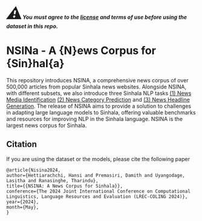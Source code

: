 ***<span style="font-size: 3em;">:warning:</span>You must agree to the [license](https://github.com/Sinhala-NLP/NSINA?tab=License-1-ov-file#readme) and terms of use before using the dataset in this repo.***

# NSINa - A {N}ews Corpus for {Sin}hal{a}
This repository introduces NSINA, a comprehensive news corpus of over 500,000 articles from popular Sinhala news websites. Alongside NSINA, with different subsets, we also introduce three Sinhala NLP tasks [(1) News Media Identification](https://github.com/Sinhala-NLP/Sinhala-News-Media-Identification) [(2) News Category Prediction](https://github.com/Sinhala-NLP/Sinhala-News-Category-Prediction) and [(3) News Headline Generation](https://github.com/Sinhala-NLP/Sinhala-Headline-Generation). The release of NSINA aims to provide a solution to challenges in adapting large language models to Sinhala, offering valuable benchmarks and resources for improving NLP in the Sinhala language. NSINA is the largest news corpus for Sinhala. 



## Citation
If you are using the dataset or the models, please cite the following paper
~~~
﻿@article{Nisina2024,
author={Hettiarachchi, Hansi and Premasiri, Damith and Uyangodage, Lasitha and Ranasinghe, Tharindu},
title={{NSINA: A News Corpus for Sinhala}},
conference={The 2024 Joint International Conference on Computational Linguistics, Language Resources and Evaluation (LREC-COLING 2024)},
year={2024},
month={May},
}
~~~
